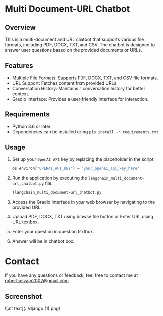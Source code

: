 
# Multi Document-URL Chatbot

## Overview

This is a multi-document and URL chatbot that supports various file formats, including PDF, DOCX, TXT, and CSV. The chatbot is designed to answer user questions based on the provided documents or URLs.

## Features

- Multiple File Formats: Supports PDF, DOCX, TXT, and CSV file formats.
- URL Support: Fetches content from provided URLs.
- Conversation History: Maintains a conversation history for better context.
- Gradio Interface: Provides a user-friendly interface for interaction.

## Requirements

- Python 3.6 or later
- Dependencies can be installed using `pip install -r requirements.txt`

## Usage

1. Set up your `OpenAI API` key by replacing the placeholder in the script:

   ```bash
   os.environ["OPENAI_API_KEY"] = "your_openai_api_key_here"

2. Run the application by executing the `langchain_multi_document-url_chatbot.py` file:

   ```bash
   !langchain_multi_document-url_chatbot.py

3. Access the Gradio interface in your web browser by navigating to the provided URL.

3. Upload PDF, DOCX, TXT using browse file button or Enter URL using URL textbox. 

4. Enter your question in question textbox.

5. Answer will be in chatbot box.

# Contact
If you have any questions or feedback, feel free to contact me at robertselvam2002@gmail.com

## Screenshot
![alt text](../django (1).png)
